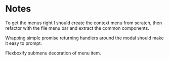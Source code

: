 Notes
=====

To get the menus right I should create the context menu from scratch, then
refactor with the file menu bar and extract the common components.

Wrapping simple promise returning handlers around the modal should make it easy
to prompt.

Flexboxify submenu decoration of menu item.
